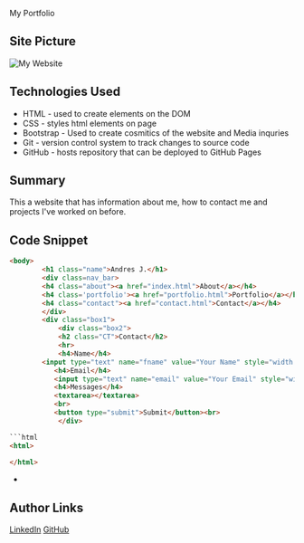  My Portfolio

## Site Picture
![My Website](../assets/Images/About.png)


## Technologies Used
- HTML - used to create elements on the DOM
- CSS - styles html elements on page
- Bootstrap - Used to create cosmitics of the website and Media inquries
- Git - version control system to track changes to source code
- GitHub - hosts repository that can be deployed to GitHub Pages

## Summary 
This a website that has information about me, how to contact me and projects I've worked on before.

## Code Snippet
```html
<body>
        <h1 class="name">Andres J.</h1>
        <div class=nav_bar>
        <h4 class="about"><a href="index.html">About</a></h4>
        <h4 class='portfolio'><a href="portfolio.html">Portfolio</a></h4>
        <h4 class="contact"><a href="contact.html">Contact</a></h4>
        </div>
        <div class="box1">
            <div class="box2">
            <h2 class="CT">Contact</h2>
            <hr>
            <h4>Name</h4>
        <input type="text" name="fname" value="Your Name" style="width:840px "><br>
           <h4>Email</h4> 
           <input type="text" name="email" value="Your Email" style="width:840px "><br>
           <h4>Messages</h4>
           <textarea></textarea>
           <br>
           <button type="submit">Submit</button><br>
            </div>

```html
<html>

</html>
```
- 
## Author Links
[LinkedIn](linkedin.com/in/andres-felipe-jimenez-ferreira-b67a35192)
[GitHub](https://github.com/AndresF97)